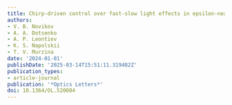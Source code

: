 ```yaml
---
title: Chirp-driven control over fast-slow light effects in epsilon-near-zero metamaterials
authors:
- V. B. Novikov
- A. A. Dotsenko
- A. P. Leontiev
- K. S. Napolskii
- T. V. Murzina
date: '2024-01-01'
publishDate: '2025-03-14T15:51:11.319482Z'
publication_types:
- article-journal
publication: '*Optics Letters*'
doi: 10.1364/OL.520084
---
```

